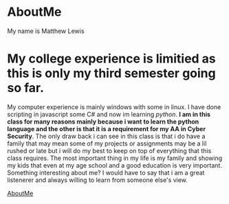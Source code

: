 # AboutMe
My name is Matthew Lewis
# My college experience is limitied as this is only my third semester going so far.
My computer experience is mainly windows with some in linux. I have done scripting in javascript some C# and now im learning *python*.
**I am in this class for many reasons mainly because i want to learn the python language and the other is that it is a requirement for my AA in Cyber Security**.
The only draw back i can see in this class is that i do have a family that may mean some of my projects or assignments may be a lil rushed or late but i will do my best to keep on top of everything that this class requires.
The most important thing in my life is my family and showing my kids that even at my age school and a good education is very important.
Something interesting about me? I would have to say that i am a great listenerer and always willing to learn from someone else's view.


[AboutMe](https://github.com/SmashedLeek/Unit_1/blob/master/README.md)
